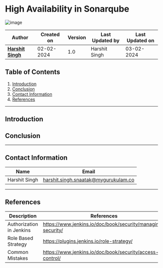 # High Availability in Sonarqube
![image](https://github.com/avengers-p7/Documentation/assets/156056444/62618808-0025-4518-a9fd-5102cf1383e2)

| Author                                                           | Created on  | Version    | Last Updated by | Last Updated on |
| ---------------------------------------------------------------- | ----------- | ---------- | --------------- | --------------- |
| **[Harshit Singh](https://github.com/Panu-S-Harshit-Ninja-07)**  | 02-02-2024  | 1.0        | Harshit Singh   | 03-02-2024      |


## Table  of Contents

1. [Introduction](#Introduction)
2. [Conclusion](#Conclusion)
3. [Contact Information](#Contact-Information)
4. [References](#References)
***

## Introduction 

## Conclusion
***

## Contact Information

|     Name         | Email  |
| -----------------| ------------------------------------ |
| Harshit Singh    | harshit.singh.snaatak@mygurukulam.co |
***

## References

| Description                  | References  
| ------------------------ | ------------------------------------------------------------------- |
| Authorization in Jenkins | https://www.jenkins.io/doc/book/security/managing-security/ |
| Role Based Strategy      | https://plugins.jenkins.io/role-strategy/ |
| Common Mistakes | https://www.jenkins.io/doc/book/security/access-control/ |

